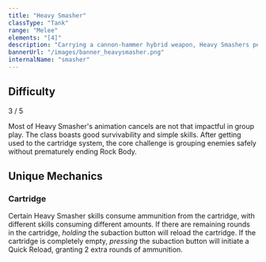 ```yaml
---
title: "Heavy Smasher"
classType: "Tank"
range: "Melee"
elements: "[4]"
description: "Carrying a cannon-hammer hybrid weapon, Heavy Smashers perform slow, heavy-hitting attacks that deal significant damage and provide crowd-control."
bannerUrl: "/images/banner_heavysmasher.png"
internalName: "smasher"
---
```


<script>
    import Icon from "@iconify/svelte"
</script>

## Difficulty
<div class="difficulty-box flex box">
    <span>3 / 5</span>
    <Icon icon="fluent:star-28-filled" />
    <Icon icon="fluent:star-28-filled" />
    <Icon icon="fluent:star-28-filled" />
</div>

Most of Heavy Smasher's animation cancels are not that impactful in group play. The class boasts good survivability and simple skills. After getting used to the cartridge system, the core challenge is grouping enemies safely without prematurely ending Rock Body.

## Unique Mechanics

### Cartridge
Certain Heavy Smasher skills consume ammunition from the cartridge, with different skills consuming different amounts. If there are remaining rounds in the cartridge, *holding* the subaction button will reload the cartridge. If the cartridge is completely empty, *pressing* the subaction button will initiate a Quick Reload, granting 2 extra rounds of ammunition.